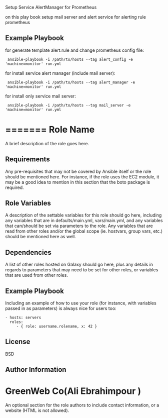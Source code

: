 
Setup Service AlertManager for Prometheus

on this play book setup mail server and alert service for alerting rule prometheus 



Example Playbook
----------------
for generate template alert.rule  and change prometheus config file:

     ansible-playbook -i /path/to/hosts --tag alert_config -e 'machine=monitor' run.yml

for install service alert manager (include mail server):

     ansible-playbook -i /path/to/hosts --tag alert_manager -e 'machine=monitor' run.yml

for install only service mail server:

     ansible-playbook -i /path/to/hosts --tag mail_server -e 'machine=monitor' run.yml
     
     
     
=======
Role Name
=========

A brief description of the role goes here.

Requirements
------------

Any pre-requisites that may not be covered by Ansible itself or the role should be mentioned here. For instance, if the role uses the EC2 module, it may be a good idea to mention in this section that the boto package is required.

Role Variables
--------------

A description of the settable variables for this role should go here, including any variables that are in defaults/main.yml, vars/main.yml, and any variables that can/should be set via parameters to the role. Any variables that are read from other roles and/or the global scope (ie. hostvars, group vars, etc.) should be mentioned here as well.

Dependencies
------------

A list of other roles hosted on Galaxy should go here, plus any details in regards to parameters that may need to be set for other roles, or variables that are used from other roles.

Example Playbook
----------------

Including an example of how to use your role (for instance, with variables passed in as parameters) is always nice for users too:

    - hosts: servers
      roles:
         - { role: username.rolename, x: 42 }


License
-------

BSD

Author Information
------------------


GreenWeb Co(Ali Ebrahimpour )
=======
An optional section for the role authors to include contact information, or a website (HTML is not allowed).


